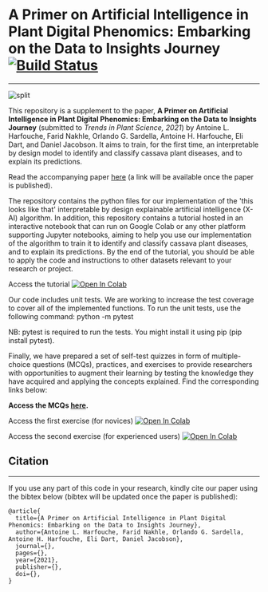 # A Primer on Artificial Intelligence in Plant Digital Phenomics: Embarking on the Data to Insights Journey [![Build Status](https://app.travis-ci.com/HarfoucheLab/A-Primer-on-AI-in-Plant-Digital-Phenomics.svg?branch=main)](https://app.travis-ci.com/HarfoucheLab/A-Primer-on-AI-in-Plant-Digital-Phenomics)
----
![split](https://faridnakhle.com/unitus/DigitalPhenomics/githubimages/logo.png?t=1)

This repository is a supplement to the paper, **A Primer on Artificial Intelligence in Plant Digital Phenomics: Embarking on the Data to Insights Journey** (submitted to *Trends in Plant Science, 2021*) by Antoine L. Harfouche, Farid Nakhle, Orlando G. Sardella, Antoine H. Harfouche, Eli Dart, and Daniel Jacobson. It aims to train, for the first time, an interpretable by design model to identify and classify cassava plant diseases, and to explain its predictions.

Read the accompanying paper [here](https://doi.org) (a link will be available once the paper is published).

The repository contains the python files for our implementation of the 'this looks like that' interpretable by design explainable artificial intelligence (X-AI) algorithm. In addition, this repository contains a tutorial hosted in an interactive notebook that can run on Google Colab or any other platform supporting Jupyter notebooks, aiming to help you use our implementation of the algorithm to train it to identify and classify cassava plant diseases, and to explain its predictions.
By the end of the tutorial, you should be able to apply the code and instructions to other datasets relevant to your research or project.

Access the tutorial [![Open In Colab](https://colab.research.google.com/assets/colab-badge.svg)](https://colab.research.google.com/github/HarfoucheLab/A-Primer-on-AI-in-Plant-Digital-Phenomics/blob/main/Tutorial.ipynb)

Our code includes unit tests. We are working to increase the test coverage to cover all of the implemented functions.
To run the unit tests, use the following command:
python -m pytest

NB: pytest is required to run the tests. You might install it using pip (pip install pytest).

Finally, we have prepared a set of self-test quizzes in form of multiple-choice questions (MCQs), practices, and exercises to provide researchers with opportunities to augment their learning by testing the knowledge they have acquired and applying the concepts explained. Find the corresponding links below:

**Access the MCQs [here](https://forms.gle/jVZHLpViL2ruYyxCA "here").**

Access the first exercise (for novices) [![Open In Colab](https://colab.research.google.com/assets/colab-badge.svg)](https://colab.research.google.com/github/HarfoucheLab/A-Primer-on-AI-in-Plant-Digital-Phenomics/blob/main/Exercise_Novice.ipynb)

Access the second exercise (for experienced users) [![Open In Colab](https://colab.research.google.com/assets/colab-badge.svg)](https://colab.research.google.com/github/HarfoucheLab/A-Primer-on-AI-in-Plant-Digital-Phenomics/blob/main/Exercise_Advanced.ipynb)

## Citation
----
If you use any part of this code in your research, kindly cite our paper using the bibtex below (bibtex will be updated once the paper is published):

```
@article{
  title={A Primer on Artificial Intelligence in Plant Digital Phenomics: Embarking on the Data to Insights Journey},
  author={Antoine L. Harfouche, Farid Nakhle, Orlando G. Sardella, Antoine H. Harfouche, Eli Dart, Daniel Jacobson},
  journal={},
  pages={},
  year={2021},
  publisher={},
  doi={},
}
```
